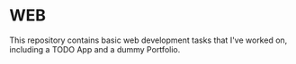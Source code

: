# WEB

This repository contains basic web development tasks that I've worked on, including a TODO App and a dummy Portfolio.

